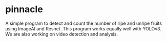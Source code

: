 # pinnacle

A simple program to detect and count the number of ripe and unripe fruits using ImageAI and Resnet. This program works equally well with YOLOv3. We are also working on video detection and analysis.

